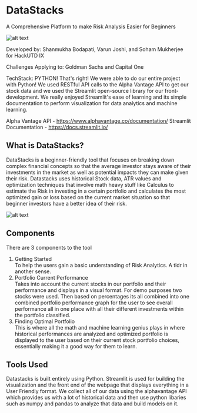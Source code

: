 # DataStacks

A Comprehensive Platform to make Risk Analysis Easier for Beginners

![alt text](https://github.com/SBodapati11/DataStacks/blob/main/DataStacksIcon)

Developed by: Shanmukha Bodapati, Varun Joshi, and Soham Mukherjee for HackUTD IX

Challenges Applying to: Goldman Sachs and Capital One

TechStack:
PYTHON!
That's right! We were able to do our entire project with Python! 
We used RESTful API calls to the Alpha Vantage API to get our stock data and we used the Streamlit open-source library for our front-development. We really enjoyed Streamlit's ease of learning and its simple documentation to perform visualization for data analytics and machine learning.

Alpha Vantage API - https://www.alphavantage.co/documentation/
Streamlit Documentation - https://docs.streamlit.io/


## What is DataStacks?
DataStacks is a beginner-friendly tool that focuses on breaking down complex financial concepts so that the average investor stays aware of their investments in the market as well as potential impacts they can make given their risk. Datastacks uses historical Stock data, ATR values and optimization techniques that involve math heavy stuff like Calculus to estimate the Risk in investing in a certain portfolio and calculates the most optimized gain or loss based on the current market situation so that beginner investors have a better idea of their risk.

![alt text](https://github.com/SBodapati11/DataStacks/blob/main/images/intro.png)

## Components
There are 3 components to the tool <br>
1. Getting Started <br>
To help the users gain a basic understanding of Risk Analytics. A tldr in another sense. <br>
2. Portfolio Current Performance <br>
Takes into account the current stocks in our portfolio and their performance and displays in a visual format. For demo purposes two stocks were used. Then based on percentages its all combined into one combined portfolio performance graph for the user to see overall performance all in one place with all their different investments within the portfolio classified. <br>
3. Finding Optimal Portfolio <br>
This is where all the math and machine learning genius plays in where historical performances are analyzed and optimized portfolio is displayed to the user based on their current stock portfolio choices, essentially making it a good way for them to learn.


## Tools Used
Datastacks is built entirely using Python. Streamlit is used for building the visualization and the front end of the webpage that displays everything in a User Friendly format. We collect all of our data using the alphavantage API which provides us with a lot of historical data and then use python libaries such as numpy and pandas to analyze that data and build models on it.

